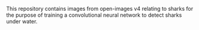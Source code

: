 This repository contains images from open-images v4 relating to sharks 
for the purpose of training a convolutional neural network to detect 
sharks under water.

